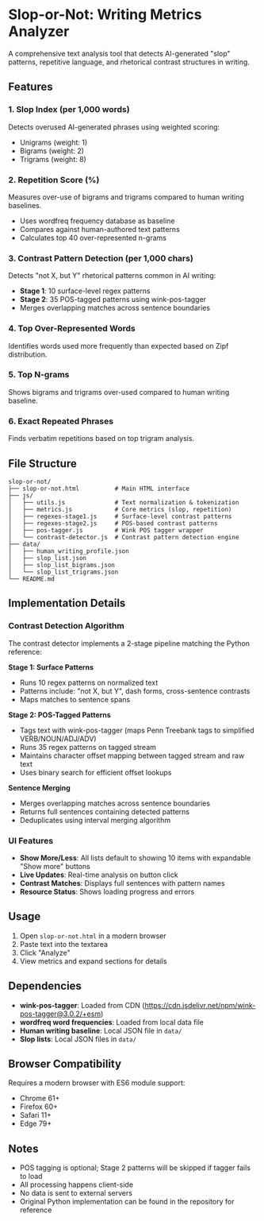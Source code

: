 # Slop-or-Not: Writing Metrics Analyzer

A comprehensive text analysis tool that detects AI-generated "slop" patterns, repetitive language, and rhetorical contrast structures in writing.

## Features

### 1. **Slop Index** (per 1,000 words)
Detects overused AI-generated phrases using weighted scoring:
- Unigrams (weight: 1)
- Bigrams (weight: 2)
- Trigrams (weight: 8)

### 2. **Repetition Score** (%)
Measures over-use of bigrams and trigrams compared to human writing baselines.
- Uses wordfreq frequency database as baseline
- Compares against human-authored text patterns
- Calculates top 40 over-represented n-grams

### 3. **Contrast Pattern Detection** (per 1,000 chars)
Detects "not X, but Y" rhetorical patterns common in AI writing:
- **Stage 1**: 10 surface-level regex patterns
- **Stage 2**: 35 POS-tagged patterns using wink-pos-tagger
- Merges overlapping matches across sentence boundaries

### 4. **Top Over-Represented Words**
Identifies words used more frequently than expected based on Zipf distribution.

### 5. **Top N-grams**
Shows bigrams and trigrams over-used compared to human writing baseline.

### 6. **Exact Repeated Phrases**
Finds verbatim repetitions based on top trigram analysis.

## File Structure

```
slop-or-not/
├── slop-or-not.html          # Main HTML interface
├── js/
│   ├── utils.js              # Text normalization & tokenization
│   ├── metrics.js            # Core metrics (slop, repetition)
│   ├── regexes-stage1.js     # Surface-level contrast patterns
│   ├── regexes-stage2.js     # POS-based contrast patterns
│   ├── pos-tagger.js         # Wink POS tagger wrapper
│   └── contrast-detector.js  # Contrast pattern detection engine
├── data/
│   ├── human_writing_profile.json
│   ├── slop_list.json
│   ├── slop_list_bigrams.json
│   └── slop_list_trigrams.json
└── README.md
```

## Implementation Details

### Contrast Detection Algorithm

The contrast detector implements a 2-stage pipeline matching the Python reference:

**Stage 1: Surface Patterns**
- Runs 10 regex patterns on normalized text
- Patterns include: "not X, but Y", dash forms, cross-sentence contrasts
- Maps matches to sentence spans

**Stage 2: POS-Tagged Patterns**
- Tags text with wink-pos-tagger (maps Penn Treebank tags to simplified VERB/NOUN/ADJ/ADV)
- Runs 35 regex patterns on tagged stream
- Maintains character offset mapping between tagged stream and raw text
- Uses binary search for efficient offset lookups

**Sentence Merging**
- Merges overlapping matches across sentence boundaries
- Returns full sentences containing detected patterns
- Deduplicates using interval merging algorithm

### UI Features

- **Show More/Less**: All lists default to showing 10 items with expandable "Show more" buttons
- **Live Updates**: Real-time analysis on button click
- **Contrast Matches**: Displays full sentences with pattern names
- **Resource Status**: Shows loading progress and errors

## Usage

1. Open `slop-or-not.html` in a modern browser
2. Paste text into the textarea
3. Click "Analyze"
4. View metrics and expand sections for details

## Dependencies

- **wink-pos-tagger**: Loaded from CDN (https://cdn.jsdelivr.net/npm/wink-pos-tagger@3.0.2/+esm)
- **wordfreq word frequencies**: Loaded from local data file
- **Human writing baseline**: Local JSON file in `data/`
- **Slop lists**: Local JSON files in `data/`

## Browser Compatibility

Requires a modern browser with ES6 module support:
- Chrome 61+
- Firefox 60+
- Safari 11+
- Edge 79+

## Notes

- POS tagging is optional; Stage 2 patterns will be skipped if tagger fails to load
- All processing happens client-side
- No data is sent to external servers
- Original Python implementation can be found in the repository for reference
